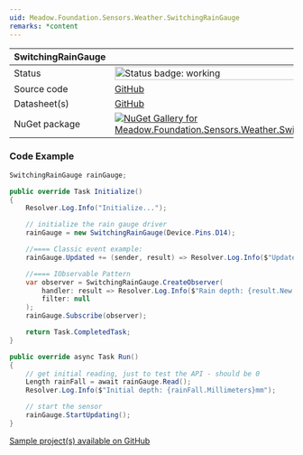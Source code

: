 ```yaml
---
uid: Meadow.Foundation.Sensors.Weather.SwitchingRainGauge
remarks: *content
---
```


| SwitchingRainGauge | |
|--------|--------|
| Status | <img src="https://img.shields.io/badge/Working-brightgreen" style="width: auto; height: -webkit-fill-available;" alt="Status badge: working" /> |
| Source code | [GitHub](https://github.com/WildernessLabs/Meadow.Foundation/tree/main/Source/Meadow.Foundation.Peripherals/Sensors.Weather.SwitchingRainGauge) |
| Datasheet(s) | [GitHub](https://github.com/WildernessLabs/Meadow.Foundation/tree/main/Source/Meadow.Foundation.Peripherals/Sensors.Weather.SwitchingRainGauge/Datasheet) |
| NuGet package | <a href="https://www.nuget.org/packages/Meadow.Foundation.Sensors.Weather.SwitchingRainGauge/" target="_blank"><img src="https://img.shields.io/nuget/v/Meadow.Foundation.Sensors.Weather.SwitchingRainGauge.svg?label=Meadow.Foundation.Sensors.Weather.SwitchingRainGauge" alt="NuGet Gallery for Meadow.Foundation.Sensors.Weather.SwitchingRainGauge" /></a> |
### Code Example

```csharp
SwitchingRainGauge rainGauge;

public override Task Initialize()
{
    Resolver.Log.Info("Initialize...");

    // initialize the rain gauge driver
    rainGauge = new SwitchingRainGauge(Device.Pins.D14);

    //==== Classic event example:
    rainGauge.Updated += (sender, result) => Resolver.Log.Info($"Updated event {result.New.Millimeters}mm");

    //==== IObservable Pattern
    var observer = SwitchingRainGauge.CreateObserver(
        handler: result => Resolver.Log.Info($"Rain depth: {result.New.Millimeters}mm"),
        filter: null
    );
    rainGauge.Subscribe(observer);

    return Task.CompletedTask;
}

public override async Task Run()
{
    // get initial reading, just to test the API - should be 0
    Length rainFall = await rainGauge.Read();
    Resolver.Log.Info($"Initial depth: {rainFall.Millimeters}mm");

    // start the sensor
    rainGauge.StartUpdating();
}

```

[Sample project(s) available on GitHub](https://github.com/WildernessLabs/Meadow.Foundation/tree/main/Source/Meadow.Foundation.Peripherals/Sensors.Weather.SwitchingRainGauge/Samples/SwitchingRainGauge_Sample)

